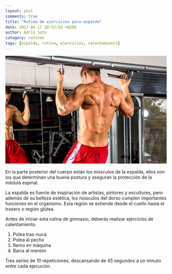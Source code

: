 ```yaml
---
layout: post
comments: true
title: "Rutina de ejercicios para espalda"
date: 2017-04-17 20:53:54 +0200
author: Adrià Soto
category: rutinas
tags: [espalda, rutina, ejercicios, calentamiento]
---
```

![Rutina para espalda](/img/rutina_para_espalda.jpg)

En la parte posterior del cuerpo están los músculos de la espalda, ellos son los que 
determinan una buena postura y aseguran la protección de la médula espinal.

La espalda es fuente de inspiración de artistas, pintores y escultores, pero además de 
su belleza estética, los músculos del dorso cumplen importantes funciones en el organismo. 
Esta región se extiende desde el cuello hasta el trasero o región glútea.

<!--excerpt-->

Antes de iniciar esta rutina de gimnasio, deberás realizar ejercicios de calentamiento.

1. Polea tras-nuca
2. Polea al pecho
3. Remo en máquina
4. Barra al mentón

Tres series de 10 repeticiones, descansando de 45 segundos a un minuto entre cada ejecución. 
